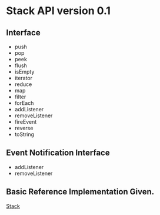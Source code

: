 # Stack API version 0.1

## Interface
* push
* pop
* peek
* flush
* isEmpty
* iterator
* reduce
* map
* filter
* forEach
* addListener
* removeListener
* fireEvent
* reverse
* toString

## Event Notification Interface
* addListener
* removeListener


## Basic Reference Implementation Given.

[Stack](https://github.com/RajeshPatkarInstitute/Stack-Widget/blob/main/staas/stack.js)
